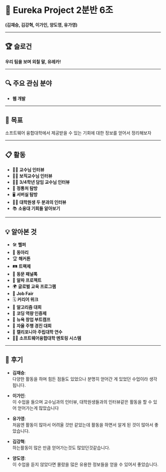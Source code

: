 # 🌟 Eureka Project 2분반 6조  
**(김재승, 김강혁, 이가인, 양도영, 유가영)**  

---

## 🏆 **슬로건**  
**우리 팀을 보며 외칠 말, 유레카!**  

---

## 🔍 **주요 관심 분야**  
- **웹 개발**

---

## 🎯 **목표**  
소프트웨어 융합대학에서 제공받을 수 있는 기회에 대한 정보를 얻어서 정리해보자  

---

## 📋 **활동**  
- 👩‍🏫 **교수님 인터뷰**  
- 👨‍💼 **보직교수님 인터뷰**  
- 👩‍🏫 **3/4학년 담임 교수님 인터뷰**  
- 🏢 **정통처 탐방**  
- 🖥️ **서버실 탐방**  
- 👨‍🔬 **대학원생 두 분과의 인터뷰**  
- 📚 **소융대 기회들 알아보기**  

---

## 💡 **알아본 것** 

- 🛠️ **헬퍼**  
- 🎨 **동아리**  
- 🏆 **해커톤**  
- 🛤️ **트랙제**  
- 👥 **동문 패널톡**  
- 🌟 **알파 프로젝트**  
- 🌍 **글로벌 교육 프로그램**  
- 💼 **Job Fair**  
- 🗓️ **커리어 위크**  
- 🏅 **알고리즘 대회**  
- 📜 **코딩 역량 인증제**  
- 🚀 **뉴욕 창업 부트캠프**  
- 🚗 **자율 주행 경진 대회**  
- 🏫 **캘리포니아 주립대학 연수**  
- 👩‍🏫 **소프트웨어융합대학 멘토링 시스템**  

---

## 📝 **후기**  

- **김재승**:  
  다양한 활동을 하며 힘든 점들도 있었으나 분명히 얻어간 게 있었던 수업이라 생각됩니다.  

- **이가인**:  
 이 수업을 들으며 교수님과의 인터뷰, 대학원생들과의 인터뷰같은 활동을 할 수 있어 얻어가는게 많았습니다 

- **유가영**:  
  처음엔 활동이 많아서 어려울 것만 같았는데 활동을 하면서 알게 된 것이 많아서 좋았습니다.

- **김강혁**:  
  하는활동이 많은 만큼 얻어가는것도 많았던것같습니다. 

- **양도영**:  
  이 수업을 듣지 않았다면 몰랐을 많은 유용한 정보들을 얻을 수 있어서 좋았습니다.  
